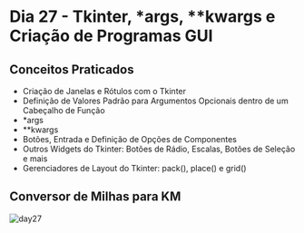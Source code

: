 # Dia 27 - Tkinter, *args, **kwargs e Criação de Programas GUI
## Conceitos Praticados
- Criação de Janelas e Rótulos com o Tkinter
- Definição de Valores Padrão para Argumentos Opcionais dentro de um Cabeçalho de Função
- *args
- **kwargs
- Botões, Entrada e Definição de Opções de Componentes
- Outros Widgets do Tkinter: Botões de Rádio, Escalas, Botões de Seleção e mais
- Gerenciadores de Layout do Tkinter: pack(), place() e grid()
## Conversor de Milhas para KM
![day27](https://user-images.githubusercontent.com/98851253/155421521-9225b5e5-f6d8-46c2-ad25-5017ba86ae44.gif)

